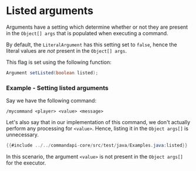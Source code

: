 # Listed arguments

Arguments have a setting which determine whether or not they are present in the `Object[] args` that is populated when executing a command. 

By default, the `LiteralArgument` has this setting set to `false`, hence the literal values are _not_ present in the `Object[] args`.

This flag is set using the following function:

```java
Argument setListed(boolean listed);
```

<div class="example">

### Example - Setting listed arguments

Say we have the following command:

```mccmd
/mycommand <player> <value> <message>
```

Let's also say that in our implementation of this command, we don't actually perform any processing for `<value>`. Hence, listing it in the `Object args[]` is unnecessary. 

```java
{{#include ../../commandapi-core/src/test/java/Examples.java:listed}}
```

In this scenario, the argument `<value>` is not present in the `Object args[]` for the executor.

</div>